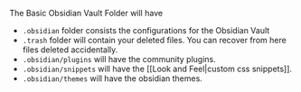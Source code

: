 The Basic Obsidian Vault Folder will have
- `.obsidian` folder consists the configurations for the Obsidian Vault
- `.trash` folder will contain your deleted files. You can recover from here files deleted accidentally.
- `.obsidian/plugins` will have the community plugins.
- `.obsidian/snippets` will have the [[Look and Feel|custom css snippets]].
- `.obsidian/themes` will have the obsidian themes.
